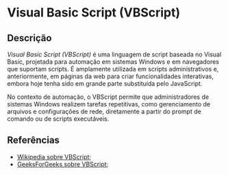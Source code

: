 # Visual Basic Script (VBScript)


## Descrição

*Visual Basic Script (VBScript)* é uma linguagem de script baseada no Visual Basic, projetada para automação em sistemas Windows e em navegadores que suportam scripts. É amplamente utilizada em scripts administrativos e, anteriormente, em páginas da web para criar funcionalidades interativas, embora hoje tenha sido em grande parte substituída pelo JavaScript.

No contexto de automação, o VBScript permite que administradores de sistemas Windows realizem tarefas repetitivas, como gerenciamento de arquivos e configurações de rede, diretamente a partir do prompt de comando ou de scripts executáveis.

## Referências

- [Wikipedia sobre VBScript](https://en.wikipedia.org/wiki/VBScript);
- [GeeksForGeeks sobre VBScript](https://www.geeksforgeeks.org/vbscript-introduction/);
